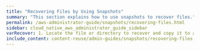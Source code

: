 ```yaml
---
title: "Recovering Files by Using Snapshots"
summary: "This section explains how to use snapshots to recover files."
permalink: /aws-administrator-guide/snapshots/recovering-files.html
sidebar: cloud_native_aws_administrator_guide_sidebar
varRecover: 1. Locate the file or directory to recover and copy it to a new location.
include_content: content-reuse/admin-guides/snapshots/recovering-files.md
---
```


